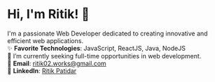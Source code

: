 # Hi, I'm Ritik! 👋

I'm a passionate Web Developer dedicated to creating innovative and efficient web applications.  
✨ **Favorite Technologies**: JavaScript, ReactJS, Java, NodeJS  
📓 I’m currently seeking full-time opportunities in web development.  
📧 **Email**: ritik02.works@gmail.com  
💼 **LinkedIn**: [Ritik Patidar](https://www.linkedin.com/in/ritikpatidar20)

<!---
🎨 **Portfolio**: [Your Portfolio Link Here]
ritikpatidar20/ritikpatidar20 is a ✨ special ✨ repository because its `README.md` (this file) appears on your GitHub profile.
You can click the Preview link to take a look at your changes.
--->
